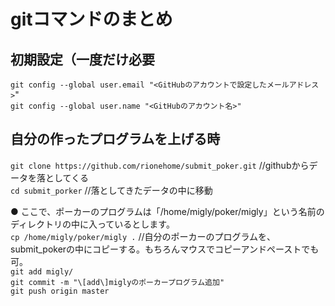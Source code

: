 # gitコマンドのまとめ  
## 初期設定（一度だけ必要  
`git config --global user.email "<GitHubのアカウントで設定したメールアドレス>`"  
`git config --global user.name "<GitHubのアカウント名>"`  

## 自分の作ったプログラムを上げる時  
`git clone https://github.com/rionehome/submit_poker.git` //githubからデータを落としてくる  
`cd submit_porker` //落としてきたデータの中に移動  
  
● ここで、ポーカーのプログラムは「/home/migly/poker/migly」という名前のディレクトリの中に入っているとします。  
`cp /home/migly/poker/migly .` //自分のポーカーのプログラムを、submit_pokerの中にコピーする。もちろんマウスでコピーアンドペーストでも可。  
`git add migly/`  
`git commit -m "\[add\]miglyのポーカープログラム追加"`  
`git push origin master`  

